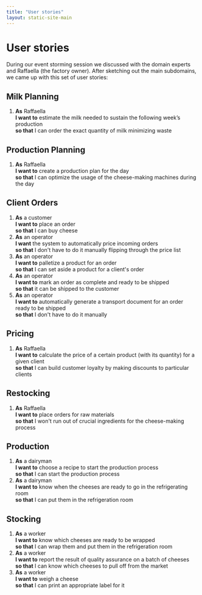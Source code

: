 ```yaml
---
title: "User stories"
layout: static-site-main
---
```


# User stories
During our event storming session we discussed with the domain experts and Raffaella
(the factory owner). After sketching out the main subdomains, we came up with this set of user
stories:

## Milk Planning
1. **As** Raffaella  
   **I want to** estimate the milk needed to sustain the following week’s production  
   **so that** I can order the exact quantity of milk minimizing waste

## Production Planning
1. **As** Raffaella  
   **I want to** create a production plan for the day  
   **so that** I can optimize the usage of the cheese-making machines during the day

## Client Orders
1. **As** a customer  
   **I want to** place an order   
   **so that** I can buy cheese
2. **As** an operator  
   **I want** the system to automatically price incoming orders  
   **so that** I don't have to do it manually flipping through the price list
3. **As** an operator  
   **I want to** palletize a product for an order  
   **so that** I can set aside a product for a client's order
4. **As** an operator  
   **I want to** mark an order as complete and ready to be shipped   
   **so that** it can be shipped to the customer
5. **As** an operator  
   **I want to** automatically generate a transport document for an order ready to be shipped  
   **so that** I don't have to do it manually

## Pricing
1. **As** Raffaella  
   **I want to** calculate the price of a certain product (with its quantity) for a given client  
   **so that** I can build customer loyalty by making discounts to particular clients

## Restocking
1. **As** Raffaella  
   **I want to** place orders for raw materials  
   **so that** I won't run out of crucial ingredients for the cheese-making process

## Production
1. **As** a dairyman  
   **I want to** choose a recipe to start the production process  
   **so that** I can start the production process  
2. **As** a dairyman  
   **I want to** know when the cheeses are ready to go in the refrigerating room  
   **so that** I can put them in the refrigeration room  

## Stocking
1. **As** a worker  
   **I want to** know which cheeses are ready to be wrapped  
   **so that** I can wrap them and put them in the refrigeration room
2. **As** a worker  
   **I want to** report the result of quality assurance on a batch of cheeses  
   **so that** I can know which cheeses to pull off from the market
3. **As** a worker  
   **I want to** weigh a cheese  
   **so that** I can print an appropriate label for it
